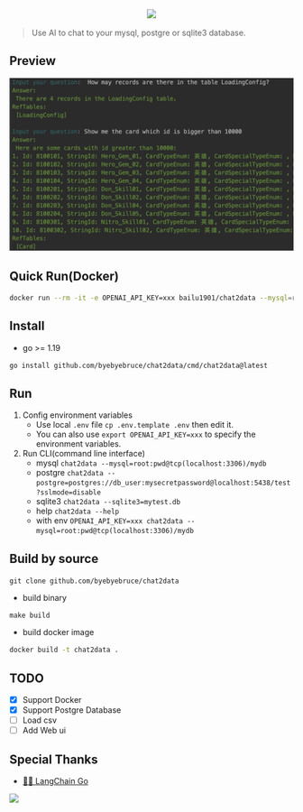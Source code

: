  <div align="center">
            <img src="https://readme-typing-svg.demolab.com/?lines=Chat+2+Data&size=50&height=80&center=true&vCenter=true&&duration=1000&pause=5000">
        </div>

> Use AI to chat to your mysql, postgre or sqlite3 database.

## Preview
![](doc/preview.jpg)

## Quick Run(Docker)
```bash
docker run --rm -it -e OPENAI_API_KEY=xxx bailu1901/chat2data --mysql=root:pwd@tcp(localhost:3306)/mydb
```

## Install
* go >= 1.19
```bash
go install github.com/byebyebruce/chat2data/cmd/chat2data@latest
```

## Run
1. Config environment variables 
   * Use local `.env` file `cp .env.template .env` then edit it.  
   * You can also use `export OPENAI_API_KEY=xxx` to specify the environment variables.
2. Run CLI(command line interface)
   * mysql `chat2data --mysql=root:pwd@tcp(localhost:3306)/mydb` 
   * postgre `chat2data --postgre=postgres://db_user:mysecretpassword@localhost:5438/test?sslmode=disable`
   * sqlite3 `chat2data --sqlite3=mytest.db`
   * help `chat2data --help`
   * with env `OPENAI_API_KEY=xxx chat2data --mysql=root:pwd@tcp(localhost:3306)/mydb`

## Build by source
`git clone github.com/byebyebruce/chat2data`
* build binary
```base
make build
```
* build docker image
```bash 
docker build -t chat2data .
```

## TODO
- [x] Support Docker
- [x] Support Postgre Database
- [ ] Load csv
- [ ] Add Web ui

## Special Thanks
* [🦜️🔗 LangChain Go](https://github.com/tmc/langchaingo)

![](https://hits.sh/github.com/byebyebruce/chat2data/doc/hits.svg?label=%F0%9F%91%80)

